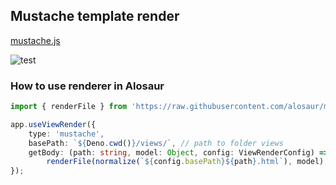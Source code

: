 ## Mustache template render

[mustache.js](https://github.com/janl/mustache.js)

![test](https://github.com/alosaur/mustache/workflows/test/badge.svg)

### How to use renderer in Alosaur

```ts
import { renderFile } from 'https://raw.githubusercontent.com/alosaur/mustache/v0.1.0/mod.ts';

app.useViewRender({
    type: 'mustache',
    basePath: `${Deno.cwd()}/views/`, // path to folder views
    getBody: (path: string, model: Object, config: ViewRenderConfig) =>
        renderFile(normalize(`${config.basePath}${path}.html`), model),
});
```
